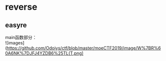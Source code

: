 # reverse 
## easyre
main函数部分：                                                                                                                              
![images](https://github.com/Odoiys/ctf/blob/master/moeCTF2019/image/W%7BR%60A6NK%7DJFJ4YZDB6%25TL(T.png)
